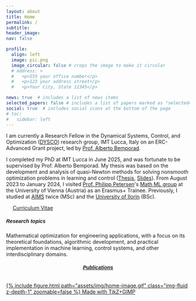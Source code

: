 ```yaml
---
layout: about
title: Home
permalink: /
subtitle: 
header_image:
nav: false 

profile:
  align: left
  image: pic.png
  image_circular: false # crops the image to make it circular
  # address: >
  #   <p>555 your office number</p>
  #   <p>123 your address street</p>
  #   <p>Your City, State 12345</p>

news: true  # includes a list of news items
selected_papers: false # includes a list of papers marked as "selected={true}"
social: true  # includes social icons at the bottom of the page
# toc:
#   sidebar: left
---
```


I am currently a Research Fellow in the Dynamical Systems, Control, and Optimization (<a href="https://dysco.imtlucca.it/" target="_blank">DYSCO</a>) research group, IMT Lucca, Italy on an ERC-Advanced Grant project, led by <a href="http://cse.lab.imtlucca.it/~bemporad/" target="_blank">Prof. Alberto Bemporad</a>.

I completed my PhD at IMT Lucca in June 2025, and was fortunate to be supervised by Prof. Alberto Bemporad. My thesis was based on the development and analysis of quasi-Newton methods for solving nonsmooth optimization problems in learning and control (<a href="http://e-theses.imtlucca.it/449/1/Adeoye_phdthesis.pdf" target="_blank">Thesis</a>, <a href="https://adeyemiadeoye.github.io/assets/pdf/Adeyemi_thesis_slides.pdf" target="_blank">Slides</a>). From August 2023 to January 2024, I visited <a href="https://scholar.google.com/citations?hl=en&user=Huw7cHIAAAAJ" target="_blank">Prof. Philipp Petersen</a>'s <a href="https://math-ml.univie.ac.at/" target="_blank">Math ML group</a> at the University of Vienna (Austria) as an Erasmus+ Trainee. Previously, I studied at <a href="https://en.wikipedia.org/wiki/African_Institute_for_Mathematical_Sciences" target="_blank">AIMS</a> twice (MSc) and the <a href="https://en.wikipedia.org/wiki/University_of_Ilorin" target="_blank">University of Ilorin</a> (BSc).

&emsp;
<a href="{{ site.baseurl }}/cv" title="CV" role="button" target="_self"><i class="ai ai-cv-square ai-1x z-depth-1"></i> Curriculum Vitae </a>

<!-- <p style="margin-bottom:1cm;"></p> -->
<!-- --- -->
<h5 style="font-weight: bold; font-family: Verdana, Geneva, Tahoma, 'JuliaMono', sans-serif;"> Research topics </h5>
<!-- --- -->

Mathematical optimization for engineering applications, with a focus on its theoretical foundations, algorithmic development, and practical implementation in machine learning, control systems, and other interdisciplinary domains.


<div class="row mt-3">
    <div class="col-sm mt-3 mt-md-0">
        <a href="{{ site.baseurl }}/publications/" target="_self">
          <h6 style="text-align: center; font-weight: bold; font-family: Verdana, Geneva, Tahoma, 'JuliaMono', sans-serif;">Publications</h6>
          <div class="rounded-image-wrapper" style="position: relative;">
            {% include figure.html path="assets/img/home-image.gif" class="img-fluid z-depth-1" zoomable=false %}
            <span class="made-with-tikz">Made with TikZ+GIMP</span>
          </div>
        </a>
    </div>
</div>